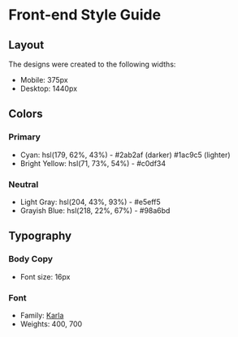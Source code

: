 # Front-end Style Guide

## Layout

The designs were created to the following widths:

- Mobile: 375px
- Desktop: 1440px

## Colors

### Primary

- Cyan: hsl(179, 62%, 43%) - #2ab2af (darker) #1ac9c5 (lighter)
- Bright Yellow: hsl(71, 73%, 54%) - #c0df34

### Neutral

- Light Gray: hsl(204, 43%, 93%) - #e5eff5
- Grayish Blue: hsl(218, 22%, 67%) - #98a6bd

## Typography

### Body Copy

- Font size: 16px

### Font

- Family: [Karla](https://fonts.google.com/specimen/Karla)
- Weights: 400, 700